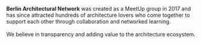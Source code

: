 ---
---

**Berlin Architectural Network** was created as a MeetUp group in 2017 and has since attracted hundreds of architecture lovers who come together to support each other through collaboration and networked learning.
<br><br>
We believe in transparency and adding value to the architecture ecosystem.
